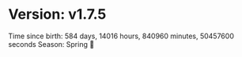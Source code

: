 # Version: v1.7.5
Time since birth: 584 days, 14016 hours, 840960 minutes, 50457600 seconds
Season: Spring 🌸
